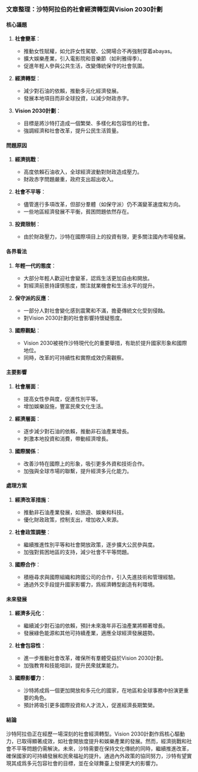 ### 文章整理：沙特阿拉伯的社會經濟轉型與Vision 2030計劃

#### 核心議題
1. **社會變革**：
   - 推動女性賦權，如允許女性駕駛、公開場合不再強制穿着abayas。
   - 擴大娛樂產業，引入電影院和音樂節（如利雅得季）。
   - 促進年輕人參與公共生活，改變傳統保守的社會氛圍。

2. **經濟轉型**：
   - 減少對石油的依賴，推動多元化經濟發展。
   - 發展本地項目而非全球投資，以減少財政赤字。

3. **Vision 2030計劃**：
   - 目標是將沙特打造成一個繁榮、多樣化和包容性的社會。
   - 強調經濟和社會改革，提升公民生活質量。

#### 問題原因
1. **經濟挑戰**：
   - 高度依賴石油收入，全球經濟波動對財政造成壓力。
   - 財政赤字問題嚴重，政府支出超出收入。

2. **社會不平等**：
   - 儘管進行多項改革，但部分羣體（如保守派）仍不滿變革速度和方向。
   - 一些地區經濟發展不平衡，貧困問題依然存在。

3. **投資限制**：
   - 由於財政壓力，沙特在國際項目上的投資有限，更多關注國內市場發展。

#### 各界看法
1. **年輕一代的態度**：
   - 大部分年輕人歡迎社會變革，認爲生活更加自由和開放。
   - 對經濟前景持謹慎態度，關注就業機會和生活水平的提升。

2. **保守派的反應**：
   - 一部分人對社會變化感到震驚和不滿，擔憂傳統文化受到侵蝕。
   - 對Vision 2030計劃的社會影響持懷疑態度。

3. **國際觀點**：
   - Vision 2030被視作沙特現代化的重要舉措，有助於提升國家形象和國際地位。
   - 同時，改革的可持續性和實際成效仍需觀察。

#### 主要影響
1. **社會層面**：
   - 提高女性參與度，促進性別平等。
   - 增加娛樂設施，豐富民衆文化生活。

2. **經濟層面**：
   - 逐步減少對石油的依賴，推動非石油產業增長。
   - 刺激本地投資和消費，帶動經濟增長。

3. **國際關係**：
   - 改善沙特在國際上的形象，吸引更多外資和技術合作。
   - 加強與全球市場的聯繫，提升經濟多元化能力。

#### 處理方案
1. **經濟改革措施**：
   - 推動非石油產業發展，如旅遊、娛樂和科技。
   - 優化財政政策，控制支出，增加收入來源。

2. **社會政策調整**：
   - 繼續推進性別平等和社會開放政策，逐步擴大公民參與度。
   - 加強對貧困地區的支持，減少社會不平等問題。

3. **國際合作**：
   - 積極尋求與國際組織和跨國公司的合作，引入先進技術和管理經驗。
   - 通過外交手段提升國家影響力，爲經濟轉型創造有利環境。

#### 未來發展
1. **經濟多元化**：
   - 繼續減少對石油的依賴，預計未來幾年非石油產業將顯著增長。
   - 發展綠色能源和其他可持續產業，適應全球經濟發展趨勢。

2. **社會包容性**：
   - 進一步推動社會改革，確保所有羣體受益於Vision 2030計劃。
   - 加強教育和技能培訓，提升民衆就業能力。

3. **國際影響力**：
   - 沙特將成爲一個更加開放和多元化的國家，在地區和全球事務中扮演更重要的角色。
   - 預計將吸引更多國際投資和人才流入，促進經濟長期繁榮。

#### 結論
沙特阿拉伯正在經歷一場深刻的社會經濟轉型。Vision 2030計劃作爲核心驅動力，已取得顯著成效，如社會開放度提升和娛樂產業的發展。然而，經濟挑戰和社會不平等問題仍需解決。未來，沙特需要在保持文化傳統的同時，繼續推進改革，確保國家的可持續發展和民衆福祉的提升。通過內外政策的協同努力，沙特有望實現其成爲多元包容社會的目標，並在全球舞臺上發揮更大的影響力。